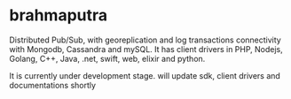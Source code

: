 # brahmaputra
Distributed Pub/Sub, with georeplication and log transactions connectivity with Mongodb, Cassandra and mySQL. It has client drivers in PHP, Nodejs, Golang, C++, Java, .net, swift, web, elixir and python. 


It is currently under development stage. will update sdk, client drivers and documentations shortly
